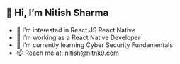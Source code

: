 ## 👋 Hi, I’m Nitish Sharma
- 👀 I’m interested in React.JS React Native
- 🔭 I’m working as a React Native Developer
- 🌱 I’m currently learning Cyber Security Fundamentals
- 📫 Reach me at: nitish@nitnk9.com
<!--
**nitnk9/nitnk9** is a ✨ _special_ ✨ repository because its `README.md` (this file) appears on your GitHub profile.

Here are some ideas to get you started:

- 🔭 I’m currently working on ...
- 🌱 I’m currently learning ...
- 👯 I’m looking to collaborate on ...
- 🤔 I’m looking for help with ...
- 💬 Ask me about ...
- 😄 Pronouns: ...
- ⚡ Fun fact: ...
-->
<!-- - 💞️ I’m looking to collaborate on x -->

